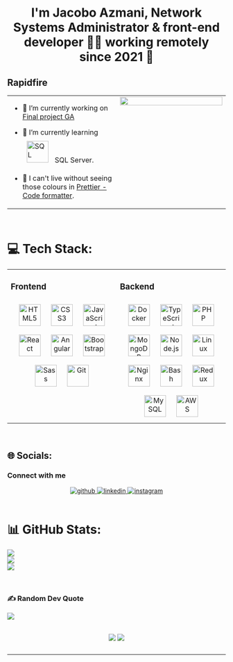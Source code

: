 # <div align="center">I'm Jacobo Azmani, Network Systems Administrator & front-end developer 👨‍💻 working remotely since 2021 🚀</div>

## Rapidfire

<table><tr><td valign="top" width="50%">

- 🔭 I’m currently working on [Final project GA](https://github.com/Lyanna666/proyecto-final-GA)

- 🌱 I’m currently learning <img style="margin: 10px" src="https://camo.githubusercontent.com/14726342b1a25d6475d3c626d22d56f3d04c308107ff8ccba021f551ce247e28/68747470733a2f2f696d672e69636f6e73382e636f6d2f636f6c6f722f3435322f6d6963726f736f66742d73716c2d7365727665722e706e67" alt="SQL" height="50" /> SQL Server.

- 💬 I can't live without seeing those colours in [Prettier - Code formatter](https://marketplace.visualstudio.com/items?itemName=esbenp.prettier-vscode).

</td><td valign="top" width="50%">

<div align="center">
<img src="https://rishavanand.github.io/static/images/greetings.gif" align="center" style="width: 100%" />
</div>

</td></tr></table>  
<br/>

# 💻 Tech Stack:

<table><tr><td valign="top" width="50%">

### Frontend

<div align="center">  
<img style="margin: 10px" src="https://profilinator.rishav.dev/skills-assets/html5-original-wordmark.svg" alt="HTML5" height="50" />  
<img style="margin: 10px" src="https://profilinator.rishav.dev/skills-assets/css3-original-wordmark.svg" alt="CSS3" height="50" />  
<img style="margin: 10px" src="https://profilinator.rishav.dev/skills-assets/javascript-original.svg" alt="JavaScript" height="50" />  
<img style="margin: 10px" src="https://profilinator.rishav.dev/skills-assets/react-original-wordmark.svg" alt="React" height="50" />  
<img style="margin: 10px" src="https://profilinator.rishav.dev/skills-assets/angularjs-original.svg" alt="Angular" height="50" />  
<img style="margin: 10px" src="https://profilinator.rishav.dev/skills-assets/bootstrap-plain.svg" alt="Bootstrap" height="50" />  
<img style="margin: 10px" src="https://profilinator.rishav.dev/skills-assets/sass-original.svg" alt="Sass" height="50" />  
<img style="margin: 10px" src="https://profilinator.rishav.dev/skills-assets/git-scm-icon.svg" alt="Git" height="50" />  
</div>

</td><td valign="top" width="50%">

### Backend

<div align="center">  
<img style="margin: 10px" src="https://profilinator.rishav.dev/skills-assets/docker-original-wordmark.svg" alt="Docker" height="50" />  
<img style="margin: 10px" src="https://profilinator.rishav.dev/skills-assets/typescript-original.svg" alt="TypeScript" height="50" />  
<img style="margin: 10px" src="https://profilinator.rishav.dev/skills-assets/php-original.svg" alt="PHP" height="50" />  
<img style="margin: 10px" src="https://profilinator.rishav.dev/skills-assets/mongodb-original-wordmark.svg" alt="MongoDB" height="50" />  
<img style="margin: 10px" src="https://profilinator.rishav.dev/skills-assets/nodejs-original-wordmark.svg" alt="Node.js" height="50" />  
<img style="margin: 10px" src="https://profilinator.rishav.dev/skills-assets/linux-original.svg" alt="Linux" height="50" />  
<img style="margin: 10px" src="https://profilinator.rishav.dev/skills-assets/nginx-original.svg" alt="Nginx" height="50" />  
<img style="margin: 10px" src="https://profilinator.rishav.dev/skills-assets/gnu_bash-icon.svg" alt="Bash" height="50" />  
<img style="margin: 10px" src="https://profilinator.rishav.dev/skills-assets/redux-original.svg" alt="Redux" height="50" />  
<img style="margin: 10px" src="https://profilinator.rishav.dev/skills-assets/mysql-original-wordmark.svg" alt="MySQL" height="50" />  
<img style="margin: 10px" src="https://profilinator.rishav.dev/skills-assets/amazonwebservices-original-wordmark.svg" alt="AWS" height="50" />  
</div>

</td></tr></table>

<br/>

## 🌐 Socials:

### Connect with me

<div align="center">
<a href="https://github.com/jacobo87" target="_blank">
<img src=https://img.shields.io/badge/github-%2324292e.svg?&style=for-the-badge&logo=github&logoColor=white alt=github style="margin-bottom: 5px;" />
</a>
<a href="https://linkedin.com/in/jacobo-azmani" target="_blank">
<img src=https://img.shields.io/badge/linkedin-%231E77B5.svg?&style=for-the-badge&logo=linkedin&logoColor=white alt=linkedin style="margin-bottom: 5px;" />
</a>
<a href="https://instagram.com/jacoazma" target="_blank">
<img src=https://img.shields.io/badge/instagram-%23000000.svg?&style=for-the-badge&logo=instagram&logoColor=white alt=instagram style="margin-bottom: 5px;" />
</a>  
</div>

<br/>

# 📊 GitHub Stats:

![](https://github-readme-stats.vercel.app/api?username=jacobo87&theme=onedark&hide_border=false&include_all_commits=false&count_private=false)<br/>
![](https://github-readme-streak-stats.herokuapp.com/?user=jacobo87&theme=onedark&hide_border=false)<br/>
![](https://github-readme-stats.vercel.app/api/top-langs/?username=jacobo87&theme=onedark&hide_border=false&include_all_commits=false&count_private=false&layout=compact)

<br/>

### ✍️ Random Dev Quote

![](https://quotes-github-readme.vercel.app/api?type=horizontal&theme=radical)

<br/>  

<div align="center">
<img src="https://komarev.com/ghpvc/?username=jacobo87&&style=flat-square" align="center" />
            <a href="https://www.buymeacoffee.com/jacobo87" target="_blank" style="display: inline-block;">
                <img
                    src="https://img.shields.io/badge/Donate-Buy%20Me%20A%20Coffee-orange.svg?style=flat-square" 
                    align="center"
                />
            </a></div>
<br />

---
